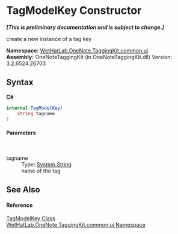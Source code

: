 # TagModelKey Constructor 
 _**\[This is preliminary documentation and is subject to change.\]**_

create a new instance of a tag key

**Namespace:**&nbsp;<a href="043a9407-ac38-b3ac-7348-a6090af495ad">WetHatLab.OneNote.TaggingKit.common.ui</a><br />**Assembly:**&nbsp;OneNoteTaggingKit (in OneNoteTaggingKit.dll) Version: 3.2.6524.26703

## Syntax

**C#**<br />
``` C#
internal TagModelKey(
	string tagname
)
```


#### Parameters
&nbsp;<dl><dt>tagname</dt><dd>Type: <a href="http://msdn2.microsoft.com/en-us/library/s1wwdcbf" target="_blank">System.String</a><br />name of the tag</dd></dl>

## See Also


#### Reference
<a href="3f27eb3e-174d-da80-683c-25f58841f408">TagModelKey Class</a><br /><a href="043a9407-ac38-b3ac-7348-a6090af495ad">WetHatLab.OneNote.TaggingKit.common.ui Namespace</a><br />